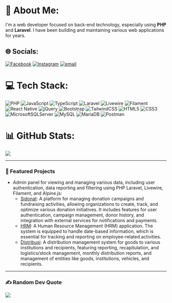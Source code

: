 # 💫 About Me:
I'm a web developer focused on back-end technology, especially using **PHP** and **Laravel**. I have been building and maintaining various web applications for years.


## 🌐 Socials:
[![Facebook](https://img.shields.io/badge/Facebook-%231877F2.svg?logo=Facebook&logoColor=white)](https://facebook.com/anindyo.yudhistiro) [![Instagram](https://img.shields.io/badge/Instagram-%23E4405F.svg?logo=Instagram&logoColor=white)](https://instagram.com/anindyo.yudhistiro) [![email](https://img.shields.io/badge/Gmail-D14836?logo=gmail&logoColor=white)](mailto:anindyo.yudhistiro@gmail.com)

# 💻 Tech Stack:
![PHP](https://img.shields.io/badge/php-%23777BB4.svg?style=plastic&logo=php&logoColor=white) ![JavaScript](https://img.shields.io/badge/javascript-%23323330.svg?style=plastic&logo=javascript&logoColor=%23F7DF1E) ![TypeScript](https://img.shields.io/badge/typescript-%23007ACC.svg?style=plastic&logo=typescript&logoColor=white)
![Laravel](https://img.shields.io/badge/laravel-%23FF2D20.svg?style=plastic&logo=laravel&logoColor=white) ![Livewire](https://img.shields.io/badge/livewire-%234e56a6.svg?style=plastic&logo=livewire&logoColor=white) ![Filament](https://img.shields.io/badge/Filament-FFAA00?style=plastic&logoColor=%23000000)
![React Native](https://img.shields.io/badge/react_native-%2320232a.svg?style=plastic&logo=react&logoColor=%2361DAFB) ![jQuery](https://img.shields.io/badge/jquery-%230769AD.svg?style=plastic&logo=jquery&logoColor=white) ![Bootstrap](https://img.shields.io/badge/bootstrap-%238511FA.svg?style=plastic&logo=bootstrap&logoColor=white) ![TailwindCSS](https://img.shields.io/badge/tailwindcss-%2338B2AC.svg?style=plastic&logo=tailwind-css&logoColor=white)
![HTML5](https://img.shields.io/badge/html5-%23E34F26.svg?style=plastic&logo=html5&logoColor=white) ![CSS3](https://img.shields.io/badge/css3-%231572B6.svg?style=plastic&logo=css3&logoColor=white)
![MicrosoftSQLServer](https://img.shields.io/badge/Microsoft%20SQL%20Server-CC2927?style=plastic&logo=microsoft%20sql%20server&logoColor=white) ![MySQL](https://img.shields.io/badge/mysql-4479A1.svg?style=plastic&logo=mysql&logoColor=white) ![MariaDB](https://img.shields.io/badge/MariaDB-003545?style=plastic&logo=mariadb&logoColor=white)
![Postman](https://img.shields.io/badge/Postman-FF6C37?style=plastic&logo=postman&logoColor=white)

# 📊 GitHub Stats:
<!-- ![](https://github-readme-stats.vercel.app/api?username=anindyoy&theme=dark&hide_border=true&include_all_commits=false&count_private=false)<br/> -->
<!-- ![](https://nirzak-streak-stats.vercel.app/?user=anindyoy&theme=dark&hide_border=true)<br/> -->
![](https://github-readme-stats.vercel.app/api/top-langs/?username=anindyoy&theme=dark&hide_border=true&include_all_commits=false&count_private=false&layout=compact)

---

### 🚀 Featured Projects

- Admin panel for viewing and managing various data, including user authentication, data reporting and  filtering using PHP Laravel, Livewire, Filament, and Alpine.js:
  - [Sidonat](https://sidonat.demo.anindyo.id): A platform for managing donation campaigns and fundraising activities, allowing organizations to create, track, and optimize various donation initiatives. It includes features for user authentication, campaign management, donor history, and integration with external services for notifications and payments.
  - [HRM](https://hrm.demo.anindyo.id): A Human Resource Management (HRM) application. The system is equipped to handle date-based information, which is essential for tracking and reporting on employee-related activities.
  - [Distribusi](https://distribusi.demo.anindyo.id): A distribution management system for goods to various institutions and recipients, featuring reporting, recapitulation, and logistics/stock management, monthly distribution reports, and management of entities like goods, institutions, vehicles, and recipients.


<!-- - [Project 3]: A case study on e-commerce development with Laravel. -->

---

### ✍️ Random Dev Quote
![](https://quotes-github-readme.vercel.app/api?type=horizontal&theme=radical)

<!-- ### 🔝 Top Contributed Repo
![](https://github-contributor-stats.vercel.app/api?username=anindyoy&limit=5&theme=dark&combine_all_yearly_contributions=true) -->

<!-- Lets play snake games with me!
###
<img src="https://raw.githubusercontent.com/anindyoy/anindyoy/output/snake.svg" alt="Snake animation" />

###

<picture>
  <source media="(prefers-color-scheme: dark)" srcset="https://raw.githubusercontent.com/anindyoy/anindyoy/output/pacman-contribution-graph-dark.svg">
  <source media="(prefers-color-scheme: light)" srcset="https://raw.githubusercontent.com/anindyoy/anindyoy/output/pacman-contribution-graph.svg">
  <img alt="pacman contribution graph" src="https://raw.githubusercontent.com/anindyoy/anindyoy/output/pacman-contribution-graph.svg">
</picture>

###
### -->

<!-- Proudly created with GPRM ( https://gprm.itsvg.in ) -->